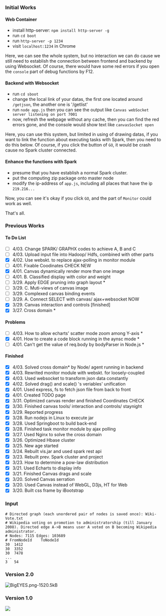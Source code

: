 ### Initial Works

#### Web Container

- install http-server: `npm install http-server -g`
- run `cd boot`
- run `http-server -p 1234`
- visit `localhost:1234` in Chrome

Here, we can see the whole system, but no interaction we can do cause we still need to establish the connection between frontend and backend by using Websocket. Of course, there would have some red errors if you open the `console` part of debug functions by F12.


#### Backend with Websocket

- run `cd sboot`
- change the local link of your datas, the first one located around `/getjson`, the another one is '/getlist'
- run `node app.js` then you can see the output like `Canvas webSocket server listening on port 7001`
- now, refresh the webpage without any cache, then you can find the red errors gone, and the console would show text like `canvasSocket open` 

Here, you can use this system, but limited in using of drawing datas, if you want to link the function about executing tasks with Spark, then you need to do this below.
Of course, if you click the button of `GO`, it would be crash cause no Spark cluster connected.

#### Enhance the functions with Spark

- presume that you have establish a normal Spark cluster.
- put the computing zip package onto master node
- modify the ip-address of `app.js`, including all places that have the ip `219.216...`

Now, you can see it's okay if you click `GO`, and the part of `Monitor` could work as well.  


That's all.

### Previous Works


#### To Do List

- [ ] 4/03. Change SPARK/ GRAPHX codes to achieve A, B and C 
- [ ] 4/03. Upload input file into Hadoop/ Hdfs, combined with other parts 
- [x] 4/02. Use webskt. to replace ajax-polling in monitor module 
- [ ] 4/01. Fixable Coodinates CHECK NEW 
- [x] 4/01. Canvas dynamically render more than one image 
- [ ] 4/01. B. Classified display with color and weight 
- [ ] 3/29. Apply EDGE pruning into graph layout	* 
- [ ] 3/29. C. Muti-views of canvas image 
- [ ] 3/29. Complexed canvas binding events 
- [ ] 3/29. A. Connect SELECT with canvas/ ajax+websocket NOW
- [x] 3/29. Canvas interaction and controls [finished] 
- [x] 3/27. Cross domain	* 

#### Problems

- [ ] 4/03. How to allow echarts' scatter mode zoom among Y-axis * 
- [x] 4/01. How to create a code block running in the aynsc mode * 
- [ ] 4/01. Can't get the value of req.body by bodyParser in Node.js * 

#### Finished

- [x] 4/03. Solved cross domain* by Node/ agent running in backend 
- [x] 4/03. Rewrited monitor module with webskt. for loosely-coupled 
- [x] 4/03. Used websocket to transform json data constantly	
- [x] 4/02. Solved drag() and scale() 's veriables' unification	
- [x] 4/01. Used express, fs to fetch json file from back to front	
- [x] 4/01. Created TODO page 
- [x] 3/31. Optimized canvas render and finished Coordinates CHECK
- [x] 3/30. Finished canvas tools/ interaction and controls/ staynight 
- [x] 3/29. Reported progress 
- [x] 3/28. Run nodejs in Linux to execute jar 
- [x] 3/28. Used Springboot to build back-end 
- [x] 3/28. Finished task monitor module by ajax polling 
- [x] 3/27. Used Nginx to solve the cross domain 
- [x] 3/26. Optimized Hbase cluster 
- [x] 3/25. New age started 
- [x] 3/24. Rebuilt vis.jar and used spark rest api 
- [x] 3/23. Rebuilt prev. Spark cluster and project 
- [x] 3/23. How to determine a pow-law distribution 
- [x] 3/21. Used Echarts to display info 
- [x] 3/21. Finished Canvas drags and scale 
- [x] 3/20. Solved Canvas serration 
- [x] 3/20. Used Canvas instead of WebGL, D3js, HT for Web 
- [x] 3/20. Built css frame by iBootstrap 

#### 
  
### Input
```$xslt
# Directed graph (each unordered pair of nodes is saved once): Wiki-Vote.txt 
# Wikipedia voting on promotion to administratorship (till January 2008). Directed edge A->B means user A voted on B becoming Wikipedia administrator.
# Nodes: 7115 Edges: 103689
# FromNodeId	ToNodeId
30	1412
30	3352
30	7478
...
3	54
```

### Version 2.0

![BigEYES.png-1520.5kB][1]

### Version 1.0

![](http://static.zybuluo.com/EVA001/vg6swhpmqxiet5l8tk1q7sy8/image_1cf8beqjs1b1i1j5ntjftg31ric9.png)


  [1]: http://static.zybuluo.com/EVA001/ng5rcrpb5f76qpnd0e1z0flu/BigEYES.png